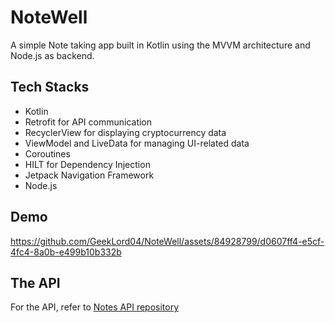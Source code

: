 
# NoteWell

A simple Note taking app built in Kotlin using the MVVM architecture and Node.js as backend.

## Tech Stacks
- Kotlin
- Retrofit for API communication
- RecyclerView for displaying cryptocurrency data
- ViewModel and LiveData for managing UI-related data
- Coroutines
- HILT for Dependency Injection
- Jetpack Navigation Framework
- Node.js 

## Demo
https://github.com/GeekLord04/NoteWell/assets/84928799/d0607ff4-e5cf-4fc4-8a0b-e499b10b332b

## The API
For the API, refer to <a href = "https://github.com/GeekLord04/Notes-API">Notes API repository </a>

